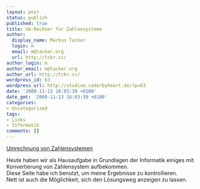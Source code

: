 ```yaml
---
layout: post
status: publish
published: true
title: Um-Rechner für Zahlensysteme
author:
  display_name: Markus Tacker
  login: m
  email: m@tacker.org
  url: http://tckr.cc/
author_login: m
author_email: m@tacker.org
author_url: http://tckr.cc/
wordpress_id: 63
wordpress_url: http://studium.coderbyheart.de/?p=63
date: '2009-11-13 18:03:39 +0100'
date_gmt: '2009-11-13 16:03:39 +0100'
categories:
- Uncategorized
tags:
- Links
- Informatik
comments: []
---
```

<p><a href="http://www.arndt-bruenner.de/mathe/scripts/Zahlensysteme.htm">Umrechnung von Zahlensystemen</a></p>
<p>Heute haben wir als Hausaufgabe in Grundlagen der Informatik einiges mit Konvertierung von Zahlensystem aufbekommen.<br />
Diese Seite habe ich benutzt, um meine Ergebnisse zu kontrollieren.<br />
Nett ist auch die Möglichkeit, sich den Lösungsweg anzeigen zu lassen.</p>
